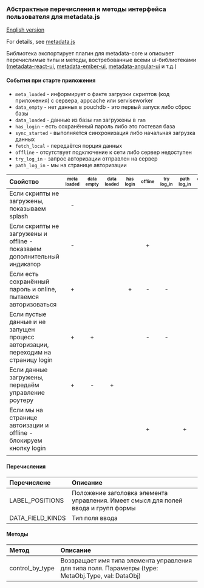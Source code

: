 ### Абстрактные перечисления и методы интерфейса пользователя для metadata.js

[English version](README.en.md)

For details, see [metadata.js](https://github.com/oknosoft/metadata.js)

Библиотека экспортирует плагин для metadata-core и описывет перечислимые типы и методы, востребованные всеми
ui-библиотеками ([metadata-react-ui](../metadata-react-ui), [metadata-ember-ui](../metadata-ember-ui), [metadata-angular-ui](../metadata-angular-ui) и т.д.)

#### События при старте приложения

- `meta_loaded` - информирует о факте загрузки скриптов (код приложения) с сервера, appcache или serviseworker
- `data_empty` - нет данных в pouchdb - это первый запуск либо сброс базы
- `data_loaded` - данные из базы `ram` загружены в `ram`
- `has_login` - есть сохранённый пароль либо это гостевая база
- `sync_started` - выполняется синхронизация либо начальная загрузка данных
- `fetch_local` - передаётся порция данных
- `offline` - отсутствует подключение к сети либо сервер недоступен
- `try_log_in` - запрос авторизации отправлен на сервер
- `path_log_in` - мы на странице авторизации


|Свойство                              |<sub><sup>meta loaded</sup></sub>|<sub><sup>data empty</sup></sub>|<sub><sup>data loaded</sup></sub>|<sub><sup>has login</sup></sub>|<sub><sup>offline</sup></sub>|<sub><sup>try log_in</sup></sub>|<sub><sup>path log_in</sup></sub>|<sub><sup>couch direct</sup></sub>|
|:-----------------------------------------------------------------------|:---:|:---:|:---:|:---:|:---:|:---:|:---:|:---:|
|Если скрипты не загружены, показываем splash                            | - |   |   |   |   |   |   |   |
|Если скрипты не загружены и offline - показваем дополнительный индикатор| - |   |   |   | + |   |   |   |
|Если есть сохранённый пароль и online, пытаемся авторизоваться          | + |   |   | + | - | - |   |   |
|Если пустые данные и не запущен процесс авторизации, переходим на страницу login| + | + |   |   | - | - |   |   |
|Если данные загружены, передаём управление роутеру                      | + | - | + |   |   |   |   |   |
|Если мы на странице автоизации и offline - блокируем кнопку login       |   |   |   |   | + |   | + |   |
|                                                                        |   |   |   |   |   |   |   |   |


#### Перечисления

| Перечислене | Описание |
|:---|:---|
| LABEL_POSITIONS | Положение заголовка элемента управления. Имеет смысл для полей ввода и групп формы |
| DATA_FIELD_KINDS | Тип поля ввода |

#### Методы

| Метод | Описание |
|:---|:---|
| control_by_type | Возвращает имя типа элемента управления для типа поля. Параметры (type: MetaObj.Type, val: DataObj) |


